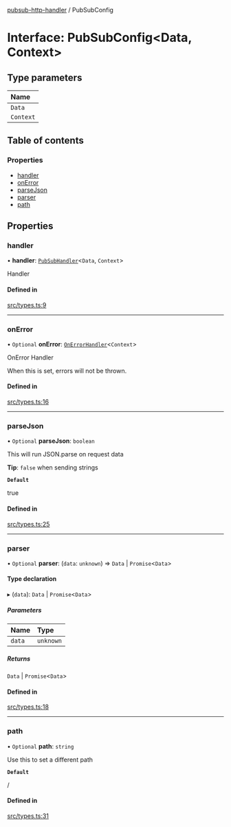 [pubsub-http-handler](../README.md) / PubSubConfig

# Interface: PubSubConfig<Data, Context\>

## Type parameters

| Name |
| :------ |
| `Data` |
| `Context` |

## Table of contents

### Properties

- [handler](PubSubConfig.md#handler)
- [onError](PubSubConfig.md#onerror)
- [parseJson](PubSubConfig.md#parsejson)
- [parser](PubSubConfig.md#parser)
- [path](PubSubConfig.md#path)

## Properties

### handler

• **handler**: [`PubSubHandler`](../README.md#pubsubhandler)<`Data`, `Context`\>

Handler

#### Defined in

[src/types.ts:9](https://github.com/SimenB/pubsub-http-handler/blob/a2ca195/src/types.ts#L9)

___

### onError

• `Optional` **onError**: [`OnErrorHandler`](../README.md#onerrorhandler)<`Context`\>

OnError Handler

When this is set, errors will not be
thrown.

#### Defined in

[src/types.ts:16](https://github.com/SimenB/pubsub-http-handler/blob/a2ca195/src/types.ts#L16)

___

### parseJson

• `Optional` **parseJson**: `boolean`

This will run JSON.parse on request data

**Tip**: `false` when sending strings

**`Default`**

true

#### Defined in

[src/types.ts:25](https://github.com/SimenB/pubsub-http-handler/blob/a2ca195/src/types.ts#L25)

___

### parser

• `Optional` **parser**: (`data`: `unknown`) => `Data` \| `Promise`<`Data`\>

#### Type declaration

▸ (`data`): `Data` \| `Promise`<`Data`\>

##### Parameters

| Name | Type |
| :------ | :------ |
| `data` | `unknown` |

##### Returns

`Data` \| `Promise`<`Data`\>

#### Defined in

[src/types.ts:18](https://github.com/SimenB/pubsub-http-handler/blob/a2ca195/src/types.ts#L18)

___

### path

• `Optional` **path**: `string`

Use this to set a different path

**`Default`**

/

#### Defined in

[src/types.ts:31](https://github.com/SimenB/pubsub-http-handler/blob/a2ca195/src/types.ts#L31)
